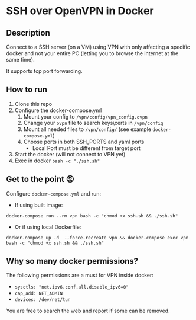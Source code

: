 # SSH over OpenVPN in Docker

## Description
Connect to a SSH server (on a VM) using VPN with only 
affecting a specific docker and not your entire PC (letting you to browse the internet at the same time).

It supports tcp port forwarding.

## How to run
1. Clone this repo
2. Configure the docker-compose.yml
    1. Mount your config to `/vpn/config/vpn_config.ovpn`
    2. Change your `ovpn` file to search keys\certs in `/vpn/config`
    3. Mount all needed files to `/vpn/config/` (see example `docker-compose.yml`)
    4. Choose ports in both SSH_PORTS and yaml ports
        * Local Port must be different from target port
3. Start the docker (will not connect to VPN yet)
4. Exec in docker `bash -c "./ssh.sh"`

## Get to the point 😡
Configure `docker-compose.yml` and run:
* If using built image:
```
docker-compose run --rm vpn bash -c "chmod +x ssh.sh && ./ssh.sh"
```
* Or if using local Dockerfile:
```
docker-compose up -d  --force-recreate vpn && docker-compose exec vpn bash -c "chmod +x ssh.sh && ./ssh.sh"
```

## Why so many docker permissions?
The following permissions are a must for VPN inside docker:
* `sysctls: "net.ipv6.conf.all.disable_ipv6=0"`
* `cap_add: NET_ADMIN`
* `devices: /dev/net/tun`

You are free to search the web and report if some can be removed.






